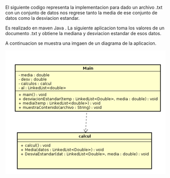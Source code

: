 El siguiente codigo representa la implementacion para dado un archivo .txt con un conjunto de datos nos regrese tanto
la media de ese conjunto de datos como la desviacion estandar.

Es realizado en maven Java .
La siguiente aplicacion toma los valores de un documento .txt y obtiene la mediana y desviacion estandar de esos datos.

A continuacion se muestra una imgaen de un diagrama de la aplicacion.

 ![](img/diag.png)

